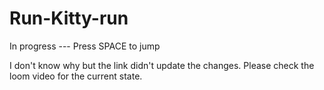 # Run-Kitty-run

In progress --- 
Press SPACE to jump

I don't know why but the link didn't update the changes. Please check the loom video for the current state.
